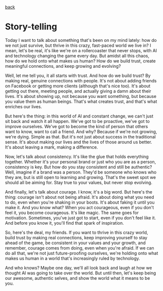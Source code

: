 [back](https://stolgeth.github.io/english-for-designers/)

# Story-telling

Today I want to talk about something that's been on my mind lately: how do we not just survive, but thrive in this crazy, fast-paced world we live in? I mean, let's be real, it's like we're on a rollercoaster that never stops, with AI and technology changing the game every day. But amidst all this chaos, how do we hold onto what makes us human? How do we build trust, create meaningful connections, and keep growing and evolving?

Well, let me tell you, it all starts with trust. And how do we build trust? By making real, genuine connections with people. It's not about adding friends on Facebook or getting more clients (although that's nice too). It's about getting out there, meeting people, and actually giving a damn about their lives. It's about showing up, not because you want something, but because you value them as human beings. That's what creates trust, and that's what enriches our lives.

But here's the thing: in this world of AI and constant change, we can't just sit back and watch it all happen. We've got to be proactive, we've got to improve ourselves. We've got to become the kind of person that others want to know, want to call a friend. And why? Because if we're not growing, we're dying. Simple as that. But it's not just about success in the traditional sense. It's about making our lives and the lives of those around us better. It's about leaving a mark, making a difference.

Now, let's talk about consistency. It's like the glue that holds everything together. Whether it's your personal brand or just who you are as a person, consistency is key. But how do you stay consistent and still be authentic? Well, imagine if a brand was a person. They'd be someone who knows who they are, but is still open to learning and growing. That's the sweet spot we should all be aiming for. Stay true to your values, but never stop evolving.

And finally, let's talk about courage. I know, it's a big word. But here's the thing: courage isn't about not being afraid. It's about doing what you need to do, even when you're shaking in your boots. It's about faking it until you make it. And you know what? When you act courageous, even if you don't feel it, you become courageous. It's like magic. The same goes for motivation. Sometimes, you've just got to start, even if you don't feel like it. And before you know it, you'll find that spark of inspiration.

So, here's the deal, my friends. If you want to thrive in this crazy world, build trust by making real connections, keep improving yourself to stay ahead of the game, be consistent in your values and your growth, and remember, courage comes from doing, even when you're afraid. If we can do all that, we're not just future-proofing ourselves, we're holding onto what makes us human in a world that's increasingly ruled by technology.

And who knows? Maybe one day, we'll all look back and laugh at how we thought AI was going to take over the world. But until then, let's keep being our awesome, authentic selves, and show the world what it means to be you.

